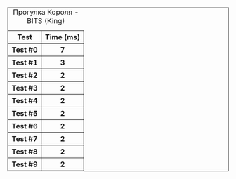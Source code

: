 <table border="1">
<caption>Прогулка Короля - BITS (King)</caption>
<tr><th>Test</th><th>Time (ms)</th></tr>
<tr><th>Test #0</th><th>7</th></tr>
<tr><th>Test #1</th><th>3</th></tr>
<tr><th>Test #2</th><th>2</th></tr>
<tr><th>Test #3</th><th>2</th></tr>
<tr><th>Test #4</th><th>2</th></tr>
<tr><th>Test #5</th><th>2</th></tr>
<tr><th>Test #6</th><th>2</th></tr>
<tr><th>Test #7</th><th>2</th></tr>
<tr><th>Test #8</th><th>2</th></tr>
<tr><th>Test #9</th><th>2</th></tr>
</table>
